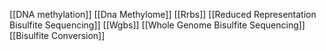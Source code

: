 [[DNA methylation]]
[[Dna Methylome]]
[[Rrbs]]
[[Reduced Representation Bisulfite Sequencing]]
[[Wgbs]]
[[Whole Genome Bisulfite Sequencing]]
[[Bisulfite Conversion]]

